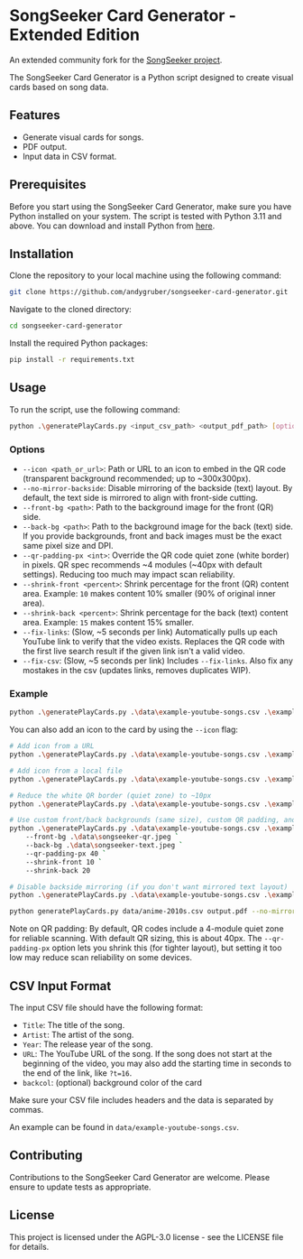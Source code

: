 # SongSeeker Card Generator - Extended Edition

An extended community fork for the [SongSeeker project](https://github.com/andygruber/songseeker).

The SongSeeker Card Generator is a Python script designed to create visual cards based on song data. 

## Features
- Generate visual cards for songs.
- PDF output.
- Input data in CSV format.

## Prerequisites
Before you start using the SongSeeker Card Generator, make sure you have Python installed on your system. The script is tested with Python 3.11 and above. You can download and install Python from [here](https://www.python.org/downloads/).

## Installation
Clone the repository to your local machine using the following command:
```bash
git clone https://github.com/andygruber/songseeker-card-generator.git
```
Navigate to the cloned directory:
```bash
cd songseeker-card-generator
```
Install the required Python packages:
```bash
pip install -r requirements.txt
```

## Usage

To run the script, use the following command:

```bash
python .\generatePlayCards.py <input_csv_path> <output_pdf_path> [options]
```

### Options

- `--icon <path_or_url>`: Path or URL to an icon to embed in the QR code (transparent background recommended; up to ~300x300px).
- `--no-mirror-backside`: Disable mirroring of the backside (text) layout. By default, the text side is mirrored to align with front-side cutting.
- `--front-bg <path>`: Path to the background image for the front (QR) side.
- `--back-bg <path>`: Path to the background image for the back (text) side. If you provide backgrounds, front and back images must be the exact same pixel size and DPI.
- `--qr-padding-px <int>`: Override the QR code quiet zone (white border) in pixels. QR spec recommends ~4 modules (~40px with default settings). Reducing too much may impact scan reliability.
- `--shrink-front <percent>`: Shrink percentage for the front (QR) content area. Example: `10` makes content 10% smaller (90% of original inner area).
- `--shrink-back <percent>`: Shrink percentage for the back (text) content area. Example: `15` makes content 15% smaller.
- `--fix-links`: (Slow, ~5 seconds per link) Automatically pulls up each YouTube link to verify that the video exists. Replaces the QR code with the first live search result if the given link isn't a valid video.
- `--fix-csv`: (Slow, ~5 seconds per link) Includes `--fix-links`. Also fix any mostakes in the csv (updates links, removes duplicates WIP).

### Example

```bash
python .\generatePlayCards.py .\data\example-youtube-songs.csv .\example.pdf
```

You can also add an icon to the card by using the `--icon` flag:

```bash
# Add icon from a URL
python .\generatePlayCards.py .\data\example-youtube-songs.csv .\example.pdf --icon https://github.com/andygruber/songseeker/blob/main/icons/icon-96x96.png?raw=true

# Add icon from a local file
python .\generatePlayCards.py .\data\example-youtube-songs.csv .\example.pdf --icon ..\songseeker\icons\icon-96x96.png

# Reduce the white QR border (quiet zone) to ~10px
python .\generatePlayCards.py .\data\example-youtube-songs.csv .\example.pdf --qr-padding-px 10

# Use custom front/back backgrounds (same size), custom QR padding, and shrink content areas
python .\generatePlayCards.py .\data\example-youtube-songs.csv .\example.pdf `
	--front-bg .\data\songseeker-qr.jpeg `
	--back-bg .\data\songseeker-text.jpeg `
	--qr-padding-px 40 `
	--shrink-front 10 `
	--shrink-back 20

# Disable backside mirroring (if you don't want mirrored text layout)
python .\generatePlayCards.py .\data\example-youtube-songs.csv .\example.pdf --no-mirror-backside
```

```bash
python generatePlayCards.py data/anime-2010s.csv output.pdf --no-mirror-backside --front-bg ./data/songseeker-frame-tall.jpeg --back-bg ./data/songseeker-frame-tall.jpeg --qr-padding-px 10 --shrink-front 20 --shrink-back 20 --fix-csv
```

Note on QR padding: By default, QR codes include a 4-module quiet zone for reliable scanning. With default QR sizing, this is about 40px. The `--qr-padding-px` option lets you shrink this (for tighter layout), but setting it too low may reduce scan reliability on some devices.

## CSV Input Format

The input CSV file should have the following format:

*   `Title`: The title of the song.
*   `Artist`: The artist of the song.
*   `Year`: The release year of the song.
*   `URL`: The YouTube URL of the song. If the song does not start at the beginning of the video, you may also add the starting time in seconds to the end of the link, like `?t=16`.
*   `backcol`: (optional) background color of the card

Make sure your CSV file includes headers and the data is separated by commas.

An example can be found in `data/example-youtube-songs.csv`.

## Contributing

Contributions to the SongSeeker Card Generator are welcome. Please ensure to update tests as appropriate.

## License

This project is licensed under the AGPL-3.0 license - see the LICENSE file for details.